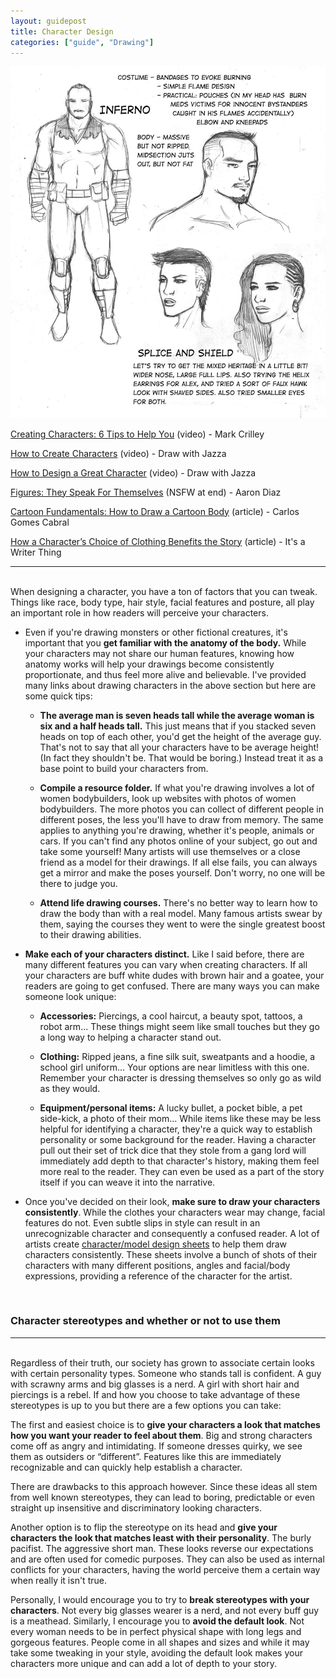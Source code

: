```yaml
---
layout: guidepost
title: Character Design
categories: ["guide", "Drawing"]
---
```


![](/images/guide/designs01.jpg)

[Creating Characters: 6 Tips to Help You](https://www.youtube.com/watch?v=ph7-q9GOMR0) (video) - Mark Crilley 

[How to Create Characters](https://www.youtube.com/watch?v=Rpj2J4tn4YI&index=100&list=PLNaAcA0yN3KYup8psSoyOd_mKW27av89V&t=1207s) (video) - Draw with Jazza

[How to Design a Great Character](https://www.youtube.com/watch?v=XxNUIRVOmMw&index=1&list=PLNaAcA0yN3KYup8psSoyOd_mKW27av89V) (video) - Draw with Jazza

[Figures: They Speak For Themselves](http://dresdencodak.tumblr.com/post/3583964949/figures-they-speak-for-themselves-mildly-nsfw) (NSFW at end) - Aaron Diaz

[Cartoon Fundamentals: How to Draw a Cartoon Body](https://design.tutsplus.com/articles/cartoon-fundamentals-how-to-draw-a-cartoon-body--vector-18651) (article) - Carlos Gomes Cabral

[How a Character’s Choice of Clothing Benefits the Story](http://its-a-writer-thing.tumblr.com/post/123597982752/how-a-characters-choice-of-clothing-benefits-the) (article) - It's a Writer Thing

<hr><br>
When designing a character, you have a ton of factors that you can tweak. Things like race, body type, hair style, facial features and posture, all play an important role in how readers will perceive your characters. 

- Even if you're drawing monsters or other fictional creatures, it's important that you **get familiar with the anatomy of the body.** While your characters may not share our human features, knowing how anatomy works will help your drawings become consistently proportionate, and thus feel more alive and believable. I've provided many links about drawing characters in the above section but here are some quick tips:

    - **The average man is seven heads tall while the average woman is six and a half heads tall.** This just means that if you stacked seven heads on top of each other, you'd get the height of the average guy. That's not to say that all your characters have to be average height! (In fact they shouldn't be. That would be boring.) Instead treat it as a base point to build your characters from.

    - **Compile a resource folder.** If what you're drawing involves a lot of women bodybuilders, look up websites with photos of women bodybuilders. The more photos you can collect of different people in different poses, the less you'll have to draw from memory. The same applies to anything you're drawing, whether it's people, animals or cars. If you can't find any photos online of your subject, go out and take some yourself! Many artists will use themselves or a close friend as a model for their drawings. If all else fails, you can always get a mirror and make the poses yourself. Don't worry, no one will be there to judge you.

    - **Attend life drawing courses.** There's no better way to learn how to draw the body than with a real model. Many famous artists swear by them, saying the courses they went to were the single greatest boost to their drawing abilities.

- **Make each of your characters distinct.** Like I said before, there are many different features you can vary when creating characters. If all your characters are buff white dudes with brown hair and a goatee, your readers are going to get confused. There are many ways you can make someone look unique:

    - **Accessories:** Piercings, a cool haircut, a beauty spot, tattoos, a robot arm... These things might seem like small touches but they go a long way to helping a character stand out.

    - **Clothing:** Ripped jeans, a fine silk suit, sweatpants and a hoodie, a school girl uniform... Your options are near limitless with this one. Remember your character is dressing themselves so only go as wild as they would.

    - **Equipment/personal items:** A lucky bullet, a pocket bible, a pet side-kick, a photo of their mom... While items like these may be less helpful for identifying a character, they're a quick way to establish personality or some background for the reader. Having a character pull out their set of trick dice that they stole from a gang lord will immediately add depth to that character's history, making them feel more real to the reader. They can even be used as a part of the story itself if you can weave it into the narrative.

- Once you've decided on their look, **make sure to draw your characters consistently**. While the clothes your characters wear may change, facial features do not. Even subtle slips in style can result in an unrecognizable character and consequently a confused reader. A lot of artists create [character/model design sheets](http://characterdesignnotes.blogspot.ca/2010/12/model-sheets-101.html) to help them draw characters consistently. These sheets involve a bunch of shots of their characters with many different positions, angles and facial/body expressions, providing a reference of the character for the artist.

<br>

### Character stereotypes and whether or not to use them

<hr><br>
Regardless of their truth, our society has grown to associate certain looks with certain personality types. Someone who stands tall is confident. A guy with scrawny arms and big glasses is a nerd. A girl with short hair and piercings is a rebel. If and how you choose to take advantage of these stereotypes is up to you but there are a few options you can take:

The first and easiest choice is to **give your characters a look that matches how you want your reader to feel about them**. Big and strong characters come off as angry and intimidating. If someone dresses quirky, we see them as outsiders or “different”. Features like this are immediately recognizable and can quickly help establish a character.

There are drawbacks to this approach however. Since these ideas all stem from well known stereotypes, they can lead to boring, predictable or even straight up insensitive and discriminatory looking characters.

Another option is to flip the stereotype on its head and **give your characters the look that matches least with their personality**. The burly pacifist. The aggressive short man. These looks reverse our expectations and are often used for comedic purposes. They can also be used as internal conflicts for your characters, having the world perceive them a certain way when really it isn't true.

Personally, I would encourage you to try to **break stereotypes with your characters**. Not every big glasses wearer is a nerd, and not every buff guy is a meathead. Similarly, I encourage you to **avoid the default look**. Not every woman needs to be in perfect physical shape with long legs and gorgeous features. People come in all shapes and sizes and while it may take some tweaking in your style, avoiding the default look makes your characters more unique and can add a lot of depth to your story.